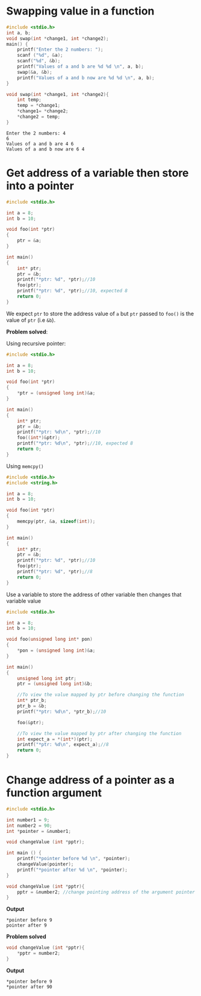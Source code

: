 # Swapping value in a function

```c
#include <stdio.h>
int a, b;
void swap(int *change1, int *change2);
main() {
	printf("Enter the 2 numbers: ");
	scanf ("%d", &a);
	scanf("%d", &b);
	printf("Values of a and b are %d %d \n", a, b);
	swap(&a, &b);
	printf("Values of a and b now are %d %d \n", a, b);
}

void swap(int *change1, int *change2){
	int temp;
	temp = *change1;
	*change1= *change2;
	*change2 = temp;
}
```
```
Enter the 2 numbers: 4
6
Values of a and b are 4 6 
Values of a and b now are 6 4 
```

# Get address of a variable then store into a pointer

```c
#include <stdio.h>

int a = 8;
int b = 10;

void foo(int *ptr)
{
	ptr = &a;
}

int main()
{
	int* ptr;
	ptr = &b;
	printf("*ptr: %d", *ptr);//10
	foo(ptr);
	printf("*ptr: %d", *ptr);//10, expected 8
	return 0;
}
```
We expect ``ptr`` to store the address value of ``a`` but ``ptr`` passed to ``foo()`` is the value of ``ptr`` (i.e ``&b``).

**Problem solved**: 

Using recursive pointer:

```c
#include <stdio.h>

int a = 8;
int b = 10;

void foo(int *ptr)
{
	*ptr = (unsigned long int)&a;
}

int main()
{
	int* ptr;
	ptr = &b;
	printf("*ptr: %d\n", *ptr);//10
	foo((int*)&ptr);
	printf("*ptr: %d\n", *ptr);//10, expected 8
	return 0;
}
```

Using ``memcpy()``

```c
#include <stdio.h>
#include <string.h>

int a = 8;
int b = 10;

void foo(int *ptr)
{
	memcpy(ptr, &a, sizeof(int));
}

int main()
{
	int* ptr;
	ptr = &b;
	printf("*ptr: %d", *ptr);//10
	foo(ptr);
	printf("*ptr: %d", *ptr);//8
	return 0;
}
```

Use a variable to store the address of other variable then changes that variable value

```c
#include <stdio.h>

int a = 8;
int b = 10;

void foo(unsigned long int* pon)
{
	*pon = (unsigned long int)&a;
}

int main()
{
	unsigned long int ptr;
	ptr = (unsigned long int)&b;

	//To view the value mapped by ptr before changing the function
	int* ptr_b;
    ptr_b = &b;
	printf("*ptr: %d\n", *ptr_b);//10

	foo(&ptr);

	//To view the value mapped by ptr after changing the function
    int expect_a = *(int*)(ptr);
	printf("*ptr: %d\n", expect_a);//8
	return 0;
}
```

# Change address of a pointer as a function argument

```c
#include <stdio.h>

int number1 = 9;
int number2 = 90;
int *pointer = &number1;

void changeValue (int *pptr);

int main () {
    printf("*pointer before %d \n", *pointer);
    changeValue(pointer);
    printf("*pointer after %d \n", *pointer);
}

void changeValue (int *pptr){
    pptr = &number2; //change pointing address of the argument pointer
}
```
**Output**
```
*pointer before 9
pointer after 9
```

**Problem solved**

```c
void changeValue (int *pptr){
    *pptr = number2;
}
```
**Output**
```
*pointer before 9
*pointer after 90
```
